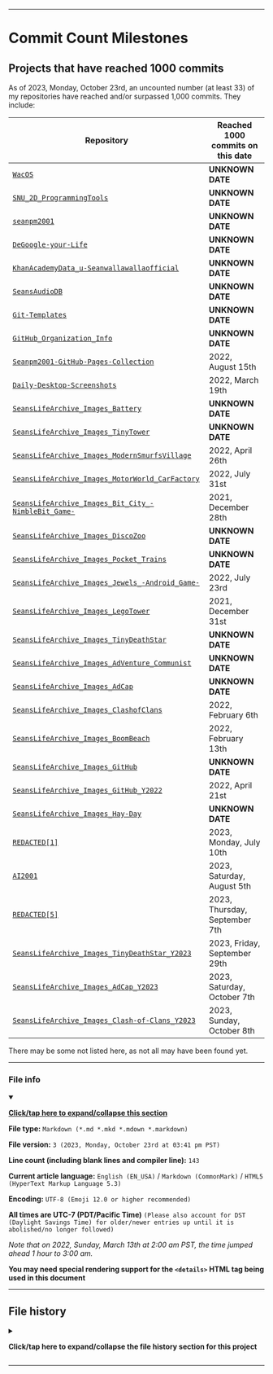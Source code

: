 
***

# Commit Count Milestones

## Projects that have reached 1000 commits

As of 2023, Monday, October 23rd, an uncounted number (at least 33) of my repositories have reached and/or surpassed 1,000 commits. They include:

| Repository | Reached 1000 commits on this date |
|---|---|
| [`WacOS`](https://github.com/seanpm2001/WacOS/) | **UNKNOWN DATE** |
| [`SNU_2D_ProgrammingTools`](https://github.com/seanpm2001/SNU_2D_ProgrammingTools/) | **UNKNOWN DATE** |
| [`seanpm2001`](https://github.com/seanpm2001/seanpm2001/) | **UNKNOWN DATE** |
| [`DeGoogle-your-Life`](https://github.com/seanpm2001/DeGoogle-your-Life/) | **UNKNOWN DATE** |
| [`KhanAcademyData_u-Seanwallawallaofficial`](https://github.com/seanpm2001/KhanAcademyData_u-Seanwallawallaofficial) | **UNKNOWN DATE** |
| [`SeansAudioDB`](https://github.com/seanpm2001/SeansAudioDB/) | **UNKNOWN DATE** |
| [`Git-Templates`](https://github.com/seanpm2001/Git-Templates/) | **UNKNOWN DATE** |
| [`GitHub_Organization_Info`](https://github.com/seanpm2001/GitHub_Organization_Info/) | **UNKNOWN DATE** |
| [`Seanpm2001-GitHub-Pages-Collection`](https://github.com/seanpm2001/Seanpm2001-GitHub-Pages-Collection/) | 2022, August 15th |
| [`Daily-Desktop-Screenshots`](https://github.com/seanpm2001/Daily-Desktop-Screenshots/) | 2022, March 19th |
| [`SeansLifeArchive_Images_Battery`](https://github.com/seanpm2001/SeansLifeArchive_Images_Battery/) | **UNKNOWN DATE** |
| [`SeansLifeArchive_Images_TinyTower`](https://github.com/seanpm2001/SeansLifeArchive_Images_TinyTower/) | **UNKNOWN DATE** |
| [`SeansLifeArchive_Images_ModernSmurfsVillage`](https://github.com/seanpm2001/SeansLifeArchive_Images_ModernSmurfsVillage/) | 2022, April 26th |
| [`SeansLifeArchive_Images_MotorWorld_CarFactory`](https://github.com/seanpm2001/SeansLifeArchive_Images_MotorWorld_CarFactory/) | 2022, July 31st |
| [`SeansLifeArchive_Images_Bit_City_-NimbleBit_Game-`](https://github.com/seanpm2001/SeansLifeArchive_Images_Bit_City_-NimbleBit_Game-/) | 2021, December 28th |
| [`SeansLifeArchive_Images_DiscoZoo`](https://github.com/seanpm2001/SeansLifeArchive_Images_DiscoZoo/) | **UNKNOWN DATE** |
| [`SeansLifeArchive_Images_Pocket_Trains`](https://github.com/seanpm2001/SeansLifeArchive_Images_Pocket_Trains/) | **UNKNOWN DATE** |
| [`SeansLifeArchive_Images_Jewels_-Android_Game-`](https://github.com/seanpm2001/SeansLifeArchive_Images_Jewels_-Android_Game-/) | 2022, July 23rd |
| [`SeansLifeArchive_Images_LegoTower`](https://github.com/seanpm2001/SeansLifeArchive_Images_LegoTower/) | 2021, December 31st |
| [`SeansLifeArchive_Images_TinyDeathStar`](https://github.com/seanpm2001/SeansLifeArchive_Images_TinyDeathStar/) | **UNKNOWN DATE** |
| [`SeansLifeArchive_Images_AdVenture_Communist`](https://github.com/seanpm2001/SeansLifeArchive_Images_AdVenture_Communist/) | **UNKNOWN DATE** |
| [`SeansLifeArchive_Images_AdCap`](https://github.com/seanpm2001/SeansLifeArchive_Images_AdCap/) | **UNKNOWN DATE** |
| [`SeansLifeArchive_Images_ClashofClans`](https://github.com/seanpm2001/SeansLifeArchive_Images_ClashofClans/) | 2022, February 6th |
| [`SeansLifeArchive_Images_BoomBeach`](https://github.com/seanpm2001/SeansLifeArchive_Images_BoomBeach/) | 2022, February 13th |
| [`SeansLifeArchive_Images_GitHub`](https://github.com/seanpm2001/SeansLifeArchive_Images_GitHub/) | **UNKNOWN DATE** |
| [`SeansLifeArchive_Images_GitHub_Y2022`](https://github.com/seanpm2001/SeansLifeArchive_Images_GitHub_Y2022/) | 2022, April 21st |
| [`SeansLifeArchive_Images_Hay-Day`](https://github.com/seanpm2001/SeansLifeArchive_Images_Hay-Day/) | **UNKNOWN DATE** |
| [`REDACTED[1]`](https://github.com/seanpm2001/REDACTED-1/) | 2023, Monday, July 10th |
| [`AI2001`](https://github.com/seanpm2001/AI2001/) | 2023, Saturday, August 5th |
| [`REDACTED[5]`](https://github.com/seanpm2001/REDACTED-5/) | 2023, Thursday, September 7th |
| [`SeansLifeArchive_Images_TinyDeathStar_Y2023`](https://github.com/seanpm2001/SeansLifeArchive_Images_TinyDeathStar_Y2023/) | 2023, Friday, September 29th |
| [`SeansLifeArchive_Images_AdCap_Y2023`](https://github.com/seanpm2001/SeansLifeArchive_Images_AdCap_Y2023/) | 2023, Saturday, October 7th |
| [`SeansLifeArchive_Images_Clash-of-Clans_Y2023`](https://github.com/seanpm2001/SeansLifeArchive_Images_Clash-of-Clans_Y2023/) | 2023, Sunday, October 8th |

<!-- Didn't reach 1000 yet, but thought it might have (2022.08.17)
Idle Miner Tycoon
Clash Royale
Pocket Frogs
Hay Day
Egg Inc
Merge Plane
Tiny Tower Vegas
MCPYE
Video Directory
SNU
pvz2
Marine Biology
ProtonDrive
Food Index
Tree World V0
Tree World V1
!-->

There may be some not listed here, as not all may have been found yet.

***

### File info

<details open><summary><p lang="en"><b><u>Click/tap here to expand/collapse this section</u></b></p></summary>

**File type:** `Markdown (*.md *.mkd *.mdown *.markdown)`

**File version:** `3 (2023, Monday, October 23rd at 03:41 pm PST)`

**Line count (including blank lines and compiler line):** `143`

**Current article language:** `English (EN_USA)` / `Markdown (CommonMark)` / `HTML5 (HyperText Markup Language 5.3)`

**Encoding:** `UTF-8 (Emoji 12.0 or higher recommended)`

**All times are UTC-7 (PDT/Pacific Time)** `(Please also account for DST (Daylight Savings Time) for older/newer entries up until it is abolished/no longer followed)`

_Note that on 2022, Sunday, March 13th at 2:00 am PST, the time jumped ahead 1 hour to 3:00 am._

**You may need special rendering support for the `<details>` HTML tag being used in this document**

</details>

***

## File history

<details><summary><p lang="en"><b>Click/tap here to expand/collapse the file history section for this project</b></p></summary>

<details><summary><p lang="en"><b>Version 1 (2022, Wednesday, August 17th at 9:27 pm PST)</b></p></summary>

**This version was made by:** [`@seanpm2001`](https://github.com/seanpm2001/)

> Changes:

- [x] Started the file
- [x] Added the title section
- [x] Added the main table, with 25 entries
- [x] Added the `file info` section
- [x] Added the `file history` section
- [ ] No other changes in version 1

</details>

<details><summary><p lang="en"><b>Version 2 (2022, Wednesday, August 17th at 9:57 pm PST)</b></p></summary>

**This version was made by:** [`@seanpm2001`](https://github.com/seanpm2001/)

> Changes:

- [x] Updated the title section
- [x] Updated the main table, with 2 new entries, 27 entries total
- [x] Updated the `file info` section
- [x] Updated the `file history` section
- [ ] No other changes in version 2

</details>

<details><summary><p lang="en"><b>Version 3 (2023, Monday, October 23rd at 03:41 pm PST)</b></p></summary>

**This version was made by:** [`@seanpm2001`](https://github.com/seanpm2001/)

> Changes:

- [x] Updated the title section
- [x] Updated the main table, with 6 new entries, 33 entries total
- [x] Updated the `file info` section
- [x] Updated the `file history` section
- [ ] No other changes in version 3

</details>

</details>

***
